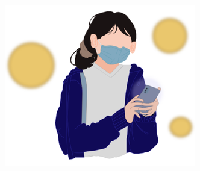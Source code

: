 <p align = "center">
<img src="https://raw.githubusercontent.com/AkaKitsune027/Akakitsune027/main/Github%20decoration/Akakitsune027_PortraitBanner.svg" alt="banner">
</p>
